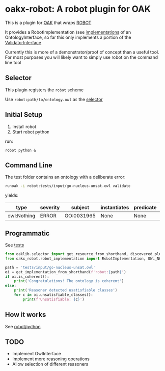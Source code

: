 # oakx-robot: A robot plugin for OAK

This is a plugin for [OAK](https://incatools.github.io/ontology-access-kit/) that wraps [ROBOT](robot.obolibrary.org)

It provides a RobotImplementation (see [implementations](https://incatools.github.io/ontology-access-kit/implementations/index.html) of an OntologyInterface, so far this only implements
a portion of the [ValidatorInterface](https://incatools.github.io/ontology-access-kit/interfaces/validator.html)

Currently this is more of a demonstrator/proof of concept than a useful tool. For most purposes you will likely want to simply
use robot on the command line tool

## Selector

This plugin registers the `robot` scheme

Use `robot:path/to/ontology.owl` as the [selector](https://incatools.github.io/ontology-access-kit/selectors.html)

## Initial Setup

1. Install robot
2. Start robot python

run:

```
robot python &
```

## Command Line

The test folder contains an ontology with a deliberate error:

```bash
runoak -i robot:tests/input/go-nucleus-unsat.owl validate
```

yields:

|type|severity|subject|instantiates|predicate|object|object_str|source|info
|---|---|---|---|---|---|---|---|---|
|owl:Nothing|ERROR|GO:0031965|None|None|None|None|None|None


## Programmatic

See [tests](tests/)

```python
from oaklib.selector import get_resource_from_shorthand, discovered_plugins, get_implementation_from_shorthand
from oakx_robot.robot_implementation import RobotImplementation, OWL_NOTHING

path = 'tests/input/go-nucleus-unsat.owl'
oi = get_implementation_from_shorthand(f'robot:{path}')
if oi.is_coherent():
    print('Congratulations! The ontology is coherent')
else:
    print('Reasoner detected usatisfiable classes')
    for c in oi.unsatisfiable_classes():
        print(f'Unsatisfiable: {c}')
```

## How it works

See [robot/python](https://robot.obolibrary.org/python)

## TODO

- Implement OwlInterface
- Implement more reasoning operations
- Allow selection of different reasoners
